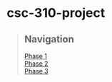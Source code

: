 # csc-310-project
>## Navigation ##
>[Phase 1](https://github.com/marco-colonna/csc-310-project/blob/main/phase1.md)  
>[Phase 2](https://github.com/marco-colonna/csc-310-project/blob/main/phase2.md)  
>[Phase 3]()
